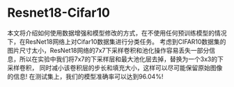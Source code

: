 # Resnet18-Cifar10
本文将介绍如何使用数据增强和模型修改的方式，在不使用任何预训练模型的情况下，在ResNet18网络上对Cifar10数据集进行分类任务。
考虑到CIFAR10数据集的图片尺寸太小，ResNet18网络的7x7下采样卷积和池化操作容易丢失一部分信息，所以在实验中我们将7x7的下采样层和最大池化层去掉，替换为一个3x3的下采样卷积，
同时减小该卷积层的步长和填充大小，这样可以尽可能保留原始图像的信息!
在测试集上，我们的模型准确率可以达到96.04%!
